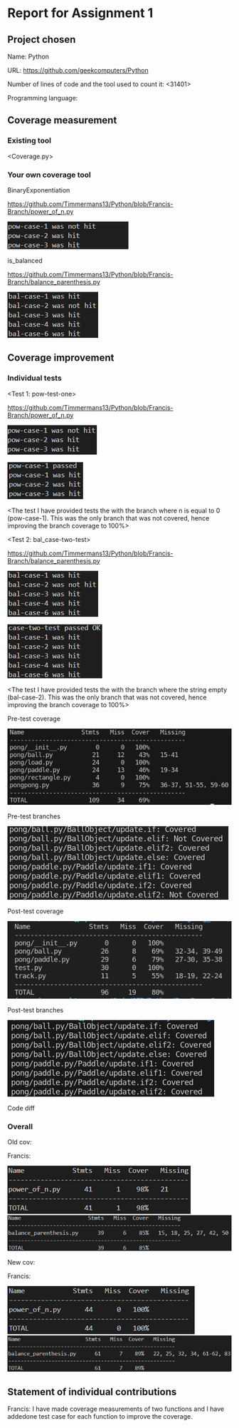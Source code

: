 # Report for Assignment 1

## Project chosen

Name: Python

URL: <https://github.com/geekcomputers/Python>

Number of lines of code and the tool used to count it: <31401>

Programming language: <Python>

## Coverage measurement

### Existing tool

<Coverage.py>


### Your own coverage tool

<The following is supposed to be repeated for each group member>

<Francis>

BinaryExponentiation

<https://github.com/Timmermans13/Python/blob/Francis-Branch/power_of_n.py>

![](https://github.com/Timmermans13/Python/blob/master/pow-cov-old-instr.png)

is_balanced

<https://github.com/Timmermans13/Python/blob/Francis-Branch/balance_parenthesis.py>

![](https://github.com/Timmermans13/Python/blob/Francis-Branch/.images/balance_parenthesis_old_cov_inst.png)

## Coverage improvement

### Individual tests

<The following is supposed to be repeated for each group member>

<Francis >

<Test 1: pow-test-one>

<https://github.com/Timmermans13/Python/blob/Francis-Branch/power_of_n.py>

![](https://github.com/Timmermans13/Python/blob/Francis-Branch/.images/pow-cov-instr-old.png)

![](https://github.com/Timmermans13/Python/blob/Francis-Branch/.images/pow-cov-instr-new.png)

<The test I have provided tests the with the branch where n is equal to 0 (pow-case-1). This was the only branch that was not covered, hence improving the branch coverage to 100%>

<Test 2: bal_case-two-test>

<https://github.com/Timmermans13/Python/blob/Francis-Branch/balance_parenthesis.py>

![](https://github.com/Timmermans13/Python/blob/Francis-Branch/.images/balance_parenthesis_old_cov_inst.png)

![](https://github.com/Timmermans13/Python/blob/Francis-Branch/.images/balance_parenthesis_new_cov_inst.png)

<The test I have provided tests the with the branch where the string empty (bal-case-2). This was the only branch that was not covered, hence improving the branch coverage to 100%>

<Connor>

Pre-test coverage

![](old_cov.png)

Pre-test branches

![](old_branches.png)


Post-test coverage

![](new_cov.png)

Post-test branches

![](new_branches.png)

Code diff

### Overall
Old cov:

Francis:

![](https://github.com/Timmermans13/Python/blob/Francis-Branch/.images/pow-cov-res-old.png)
![](https://github.com/Timmermans13/Python/blob/Francis-Branch/.images/balance_parenthesis_old_cov_res.png)

New cov:

Francis:

![](https://github.com/Timmermans13/Python/blob/Francis-Branch/.images/pow-cov-res-new.png)
![](https://github.com/Timmermans13/Python/blob/Francis-Branch/.images/balance_parenthesis_new_cov_res.png)

<Provide a screenshot of the new coverage results by running the existing tool using all test modifications made by the group>

## Statement of individual contributions

Francis: I have made coverage measurements of two functions and 
I have addedone test case for each function to improve the coverage.
